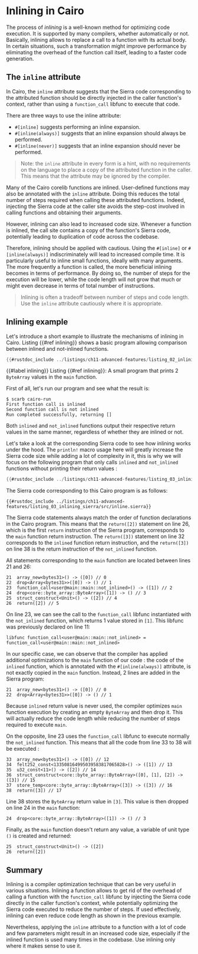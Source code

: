 # Inlining in Cairo

The process of _inlining_ is a well-known method for optimizing code execution. It is supported by many compilers, whether automatically or not. Basically, inlining allows to replace a call to a function with its actual body. In certain situations, such a transformation might improve performance by eliminating the overhead of the function call itself, leading to a faster code generation.

## The `inline` attribute

In Cairo, the `inline` attribute suggests that the Sierra code corresponding to the attributed function should be directly injected in the caller function's context, rather than using a `function_call` libfunc to execute that code.

There are three ways to use the inline attribute:
- `#[inline]` suggests performing an inline expansion.
- `#[inline(always)]` suggests that an inline expansion should always be performed.
- `#[inline(never)]` suggests that an inline expansion should never be performed.

> Note: the `inline` attribute in every form is a hint, with no requirements on the language to place a copy of the attributed function in the caller. This means that the attribute may be ignored by the compiler.

Many of the Cairo corelib functions are inlined. User-defined functions may also be annotated with the `inline` attribute. Doing this reduces the total number of steps required when calling these attributed functions. Indeed, injecting the Sierra code at the caller site avoids the step-cost involved in calling functions and obtaining their arguments.

However, inlining can also lead to increased code size. Whenever a function is inlined, the call site contains a copy of the function's Sierra code, potentially leading to duplication of code across the codebase.

Therefore, inlining should be applied with cautious. Using the `#[inline]` or `#[inline(always)]` indiscriminately will lead to increased compile time. It is particularly useful to inline small functions, ideally with many arguments. The more frequently a function is called, the more beneficial inlining becomes in terms of performance. By doing so, the number of steps for the execution will be lower, while the code length will not grow that much or might even decrease in terms of total number of instructions.

> Inlining is often a tradeoff between number of steps and code length. Use the `inline` attribute cautiously where it is appropriate.

## Inlining example

Let's introduce a short example to illustrate the mechanisms of inlining in Cairo. Listing {{#ref inlining}} shows a basic program allowing comparison between inlined and not-inlined functions.

```rust
{{#rustdoc_include ../listings/ch11-advanced-features/listing_02_inlining/src/lib.cairo}}
```

{{#label inlining}}
<span class="caption">Listing {{#ref inlining}}: A small program that prints 2 `ByteArray` values in the `main` function.</span>

First of all, let's run our program and see what the result is:

```shell
$ scarb cairo-run
First function call is inlined
Second function call is not inlined
Run completed successfully, returning []
```

Both `inlined` and `not_inlined` functions output their respective return values in the same manner, regardless of whether they are inlined or not.

Let's take a look at the corresponding Sierra code to see how inlining works under the hood. The `println!` macro usage here will greatly increase the Sierra code size while adding a lot of complexity in it, this is why we will focus on the following program that only calls  `inlined` and `not_inlined` functions without printing their return values : 

```rust
{{#rustdoc_include ../listings/ch11-advanced-features/listing_03_inlining_sierra/src/lib.cairo}}
```

The Sierra code corresponding to this Cairo program is as follows: 

```rust,noplayground
{{#rustdoc_include ../listings/ch11-advanced-features/listing_03_inlining_sierra/src/inline.sierra}}
```

The Sierra code statements always match the order of function declarations in the Cairo program. This means that the `return([2])` statement on line 26, which is the first `return` instruction of the Sierra program, corresponds to the `main` function return instruction. The `return([3])` statement on line 32 corresponds to the `inlined` function return instruction, and the `return([3])` on line 38 is the return instruction of the `not_inlined` function.

All statements corresponding to the `main` function are located between lines 21 and 26:

```rust,noplayground
21	array_new<bytes31>() -> ([0]) // 0
22	drop<Array<bytes31>>([0]) -> () // 1
23	function_call<user@main::main::not_inlined>() -> ([1]) // 2
24	drop<core::byte_array::ByteArray>([1]) -> () // 3
25	struct_construct<Unit>() -> ([2]) // 4
26	return([2]) // 5
```

On line 23, we can see the call to the `function_call` libfunc instantiated with the `not_inlined` function, which returns 1 value stored in `[1]`. This libfunc was previously declared on line 11:

```rust,noplayground
libfunc function_call<user@main::main::not_inlined> = function_call<user@main::main::not_inlined>
```

In our specific case, we can observe that the compiler has applied additional optimizations to the `main` function of our code : the code of the `inlined` function, which is annotated with the `#[inline(always)]` attribute, is not exactly copied in the `main` function. Instead, 2 lines are added in the Sierra program: 

```rust,noplayground
21	array_new<bytes31>() -> ([0]) // 0
22	drop<Array<bytes31>>([0]) -> () // 1
```

Because `inlined` return value is never used, the compiler optimizes `main` function execution by creating an empty `ByteArray` and then drop it. This will actually reduce the code length while reducing the number of steps required to execute `main`.

On the opposite, line 23 uses the `function_call` libfunc to execute normally the `not_inlined` function. This means that all the code from line 33 to 38 will be executed :

```rust,noplayground
33	array_new<bytes31>() -> ([0]) // 12
34	felt252_const<133508164995039583817065828>() -> ([1]) // 13
35	u32_const<11>() -> ([2]) // 14
36	struct_construct<core::byte_array::ByteArray>([0], [1], [2]) -> ([3]) // 15
37	store_temp<core::byte_array::ByteArray>([3]) -> ([3]) // 16
38	return([3]) // 17
```

Line 38 stores the `ByteArray` return value in `[3]`.  This value is then dropped on line 24 in the `main` function: 

```rust,noplayground
24	drop<core::byte_array::ByteArray>([1]) -> () // 3
```

Finally, as the `main` function doesn't return any value, a variable of unit type `()` is created and returned: 

```rust,noplayground
25	struct_construct<Unit>() -> ([2])
26	return([2])
```

## Summary

Inlining is a compiler optimization technique that can be very useful in various situations. Inlining a function allows to get rid of the overhead of calling a function with the `function_call` libfunc by injecting the Sierra code directly in the caller function's context, while potentially optimizing the Sierra code executed to reduce the number of steps. If used effectively, inlining can even reduce code length as shown in the previous example.

Nevertheless, applying the `inline` attribute to a function with a lot of code and few parameters might result in an increased code size, especially if the inlined function is used many times in the codebase. Use inlining only where it makes sense to use it.